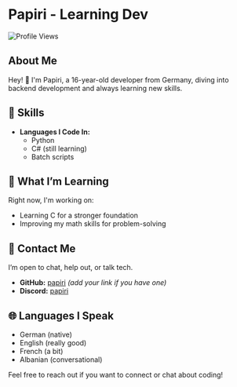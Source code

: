# Papiri - Learning Dev

![Profile Views](https://komarev.com/ghpvc/?username=D3fault07)

## About Me

Hey! 👋 I'm Papiri, a 16-year-old developer from Germany, diving into backend development and always learning new skills.

## 🔧 Skills

- **Languages I Code In:**
  - Python
  - C# (still learning)
  - Batch scripts

## 📘 What I’m Learning

Right now, I'm working on:

- Learning C for a stronger foundation
- Improving my math skills for problem-solving

## 📲 Contact Me

I’m open to chat, help out, or talk tech. 

- **GitHub:** [papiri](https://github.com/papiri) *(add your link if you have one)*
- **Discord:** [papiri](https://discordapp.com/users/1254436652294602922)

## 🌐 Languages I Speak

- German (native)
- English (really good)
- French (a bit)
- Albanian (conversational)

Feel free to reach out if you want to connect or chat about coding!
